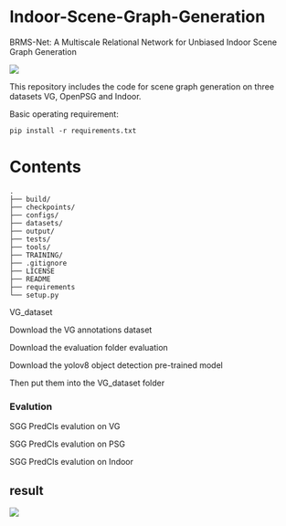 # Indoor-Scene-Graph-Generation
BRMS-Net: A Multiscale Relational Network for Unbiased Indoor Scene Graph Generation

![](E:\github\cku\Indoor-Scene-Graph-Generation\images\2.png)

This repository includes the code for scene graph generation on three datasets VG, OpenPSG and Indoor.

Basic operating requirement:

```
pip install -r requirements.txt
```

# Contents

```
.
├── build/
├── checkpoints/
├── configs/
├── datasets/
├── output/
├── tests/
├── tools/
├── TRAINING/
├── .gitignore
├── LICENSE
├── README
├── requirements
└── setup.py
```

VG_dataset

Download the VG annotations dataset

Download the evaluation folder evaluation

Download the yolov8 object detection pre-trained model 

Then put them into the VG_dataset folder

### Evalution

SGG PredCls evalution on VG

SGG PredCls evalution on PSG

SGG PredCls evalution on Indoor

## result

![](E:\github\cku\Indoor-Scene-Graph-Generation\images\1.png)

